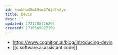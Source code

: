 ```yaml
---
id: rnubhu48m29sm37djdfv2yc
title: Devin
desc: ''
updated: 1721788476294
created: 1716569827199
---
```


- https://www.cognition.ai/blog/introducing-devin
- [[c.software.ai.assistant.code]]